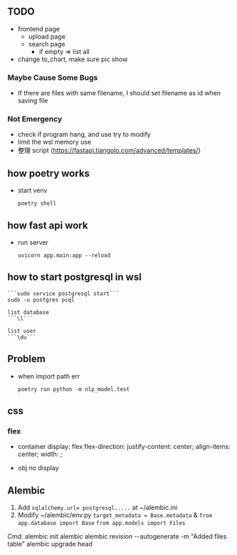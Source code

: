 ## TODO
* frontend page
    - upload page 
    - search page
        - if empty => list all
* change to_chart, make sure pic show

### Maybe Cause Some Bugs
* If there are files with same filename, I should set filename as id when saving file 

### Not Emergency
* check if program hang, and use try to modify
* limit the wsl memory use
* 整理 script (https://fastapi.tiangolo.com/advanced/templates/)



## how poetry works

* start venv

    ```poetry shell```

## how fast api work

* run server

    ```uvicorn app.main:app --reload```

## how to start postgresql in wsl

    ```sudo service postgresql start```
    sudo -u postgres psql

    list database
    ```\l```
    
    list user
    ```\du```

## Problem

* when import path err 

    ```poetry run python -m nlp_model.test```

## css
### flex
* container
    display: flex
    flex-direction:
    justify-content: center; 
    align-items: center;
    width: ;

* obj
    no display


## Alembic
1. Add `sqlalchemy.url= postgresql.....` at ~/alembic.ini
2. Modify ~/alembic/env.py
    `target_metadata = Base.metadata` &  `from app.database import Base`
    `from app.models import Files`

Cmd:
    alembic init alembic
    alembic revision --autogenerate -m "Added files table"
    alembic upgrade head